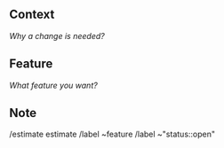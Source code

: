 ## Context

_Why a change is needed?_

## Feature

_What feature you want?_

## Note

/estimate estimate
/label ~feature
/label ~"status::open"

